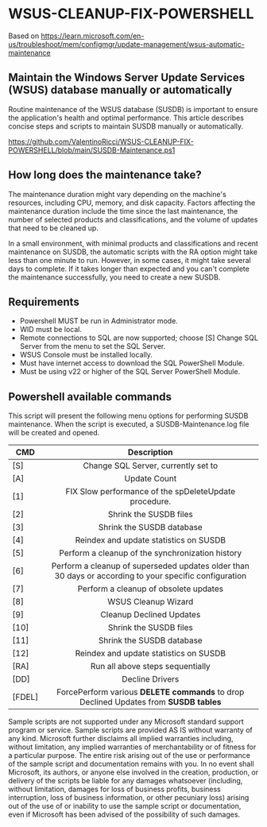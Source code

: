 # WSUS-CLEANUP-FIX-POWERSHELL

Based on
https://learn.microsoft.com/en-us/troubleshoot/mem/configmgr/update-management/wsus-automatic-maintenance

## Maintain the Windows Server Update Services (WSUS) database manually or automatically
Routine maintenance of the WSUS database (SUSDB) is important to ensure the application's health and optimal performance. This article describes concise steps and scripts to maintain SUSDB manually or automatically.

https://github.com/ValentinoRicci/WSUS-CLEANUP-FIX-POWERSHELL/blob/main/SUSDB-Maintenance.ps1

## How long does the maintenance take?
The maintenance duration might vary depending on the machine's resources, including CPU, memory, and disk capacity. Factors affecting the maintenance duration include the time since the last maintenance, the number of selected products and classifications, and the volume of updates that need to be cleaned up.

In a small environment, with minimal products and classifications and recent maintenance on SUSDB, the automatic scripts with the RA option might take less than one minute to run. However, in some cases, it might take several days to complete. If it takes longer than expected and you can't complete the maintenance successfully, you need to create a new SUSDB.

## Requirements
* Powershell MUST be run in Administrator mode.
* WID must be local.
* Remote connections to SQL are now supported; choose [S] Change SQL Server from the menu to set the SQL Server.
* WSUS Console must be installed locally.
* Must have internet access to download the SQL PowerShell Module.
* Must be using v22 or higher of the SQL Server PowerShell Module.

## Powershell available commands
This script will present the following menu options for performing SUSDB maintenance. When the script is executed, a SUSDB-Maintenance.log file will be created and opened.

| CMD    | Description |
| ------ |:--------------------------------------------:|
| [S]    | Change SQL Server, currently set to |
| [A]    | Update Count| 
| [1]    | FIX Slow performance of the spDeleteUpdate procedure.| 
| [2]    | Shrink the SUSDB files | 
| [3]    | Shrink the SUSDB database |
| [4]    | Reindex and update statistics on SUSDB |
| [5]    | Perform a cleanup of the synchronization history |
| [6]    | Perform a cleanup of superseded updates older than 30 days or according to your specific configuration |
| [7]    | Perform a cleanup of obsolete updates |
| [8]    | WSUS Cleanup Wizard |
| [9]    | Cleanup Declined  Updates|
| [10]   | Shrink the SUSDB files |
| [11]   | Shrink the SUSDB database |
| [12]   | Reindex and update statistics on SUSDB |
| [RA]   | Run all above steps sequentially |
| [DD]   | Decline Drivers |
| [FDEL] | ForcePerform various **DELETE commands** to drop Declined Updates from **SUSDB tables** |

Sample scripts are not supported under any Microsoft standard support program or service. Sample scripts are provided AS IS without warranty of any kind.
Microsoft further disclaims all implied warranties including, without limitation, any implied warranties of merchantability or of fitness for a particular purpose.
The entire risk arising out of the use or performance of the sample script and documentation remains with you.
In no event shall Microsoft, its authors, or anyone else involved in the creation, production, or delivery of the scripts be liable for any damages whatsoever
(including, without limitation, damages for loss of business profits, business interruption, loss of business information, or other pecuniary loss) arising out of the use
of or inability to use the sample script or documentation, even if Microsoft has been advised of the possibility of such damages.

